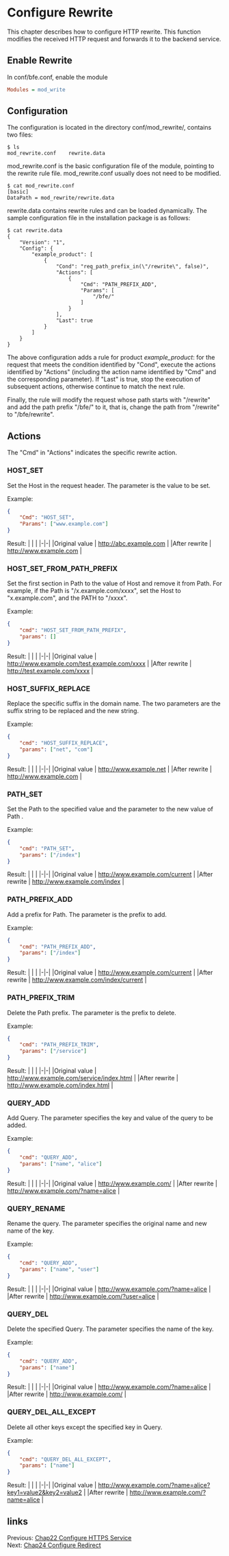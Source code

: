 # Configure Rewrite
This chapter describes how to configure HTTP rewrite. This function modifies the received HTTP request and forwards it to the backend service.

## Enable Rewrite
In conf/bfe.conf, enable the module

```ini
Modules = mod_write
```

## Configuration
The configuration is located in the directory conf/mod_rewrite/, contains two files:

```
$ ls
mod_rewrite.conf	rewrite.data
```

mod_rewrite.conf is the basic configuration file of the module, pointing to the rewrite rule file. mod_rewrite.conf usually does not need to be modified.

```
$ cat mod_rewrite.conf 
[basic]
DataPath = mod_rewrite/rewrite.data
```

rewrite.data contains rewrite rules and can be loaded dynamically. The sample configuration file in the installation package is as follows:

```
$ cat rewrite.data 
{
    "Version": "1",
    "Config": {
        "example_product": [
            {
                "Cond": "req_path_prefix_in(\"/rewrite\", false)",
                "Actions": [
                    {
                        "Cmd": "PATH_PREFIX_ADD",
                        "Params": [
                            "/bfe/"
                        ]
                    }
                ],
                "Last": true
            }
        ]
    }
}

```
The above configuration adds a rule for product *example_product*: for the request that meets the condition identified by "Cond", execute the actions identified by "Actions" (including the action name identified by "Cmd" and the corresponding parameter). If "Last" is true, stop the execution of subsequent actions, otherwise continue to match the next rule.

Finally, the rule will modify the request whose path starts with "/rewrite" and add the path prefix "/bfe/" to it, that is, change the path from "/rewrite" to "/bfe/rewrite".


## Actions

The "Cmd" in "Actions" indicates the specific rewrite action.

### HOST_SET
Set the Host in the request header. The parameter is the value to be set.

Example:
```json    
{
    "Cmd": "HOST_SET", 
    "Params": ["www.example.com"]
}
```

Result:
| | |
|-|-|
|Original value   | http://abc.example.com |
|After rewrite   | http://www.example.com |

### HOST_SET_FROM_PATH_PREFIX
Set the first section in Path to the value of Host and remove it from Path. For example, if the Path is "/x.example.com/xxxx", set the Host to "x.example.com", and the PATH to "/xxxx".

Example:
```json  
{
    "cmd": "HOST_SET_FROM_PATH_PREFIX", 
    "params": []
}
```

Result:
| | |
|-|-|
|Original value   | http://www.example.com/test.example.com/xxxx |
|After rewrite   | http://test.example.com/xxxx |


### HOST_SUFFIX_REPLACE
Replace the specific suffix in the domain name. The two parameters are the suffix string to be replaced and the new string.

Example:
```json  
{
    "cmd": "HOST_SUFFIX_REPLACE", 
    "params": ["net", "com"]
}
```

Result:
| | |
|-|-|
|Original value   | http://www.example.net |
|After rewrite   | http://www.example.com |

### PATH_SET
Set the Path to the specified value and the parameter to the new value of Path .

Example:
```json  
{
    "cmd": "PATH_SET", 
    "params": ["/index"]
}
```

Result:
| | |
|-|-|
|Original value   | http://www.example.com/current |
|After rewrite   | http://www.example.com/index |

### PATH_PREFIX_ADD
Add a prefix for Path. The parameter is the prefix to add.

Example:
```json  
{
    "cmd": "PATH_PREFIX_ADD", 
    "params": ["/index"]
}
```

Result:
| | |
|-|-|
|Original value   | http://www.example.com/current |
|After rewrite   | http://www.example.com/index/current |

### PATH_PREFIX_TRIM
Delete the Path prefix. The parameter is the prefix to delete.

Example:
```json  
{
    "cmd": "PATH_PREFIX_TRIM", 
    "params": ["/service"]
}
```

Result:
| | |
|-|-|
|Original value   | http://www.example.com/service/index.html |
|After rewrite   | http://www.example.com/index.html |

### QUERY_ADD
Add Query. The parameter specifies the key and value of the query to be added.

Example:
```json  
{
    "cmd": "QUERY_ADD", 
    "params": ["name", "alice"]
}
```

Result:
| | |
|-|-|
|Original value   | http://www.example.com/ |
|After rewrite   | http://www.example.com/?name=alice |


### QUERY_RENAME
Rename the query. The parameter specifies the original name and new name of the key.

Example:
```json  
{
    "cmd": "QUERY_ADD", 
    "params": ["name", "user"]
}
```

Result:
| | |
|-|-|
|Original value   | http://www.example.com/?name=alice |
|After rewrite   | http://www.example.com/?user=alice |

### QUERY_DEL
Delete the specified Query. The parameter specifies the name of the key.

Example:
```json  
{
    "cmd": "QUERY_ADD", 
    "params": ["name"]
}
```

Result:
| | |
|-|-|
|Original value   | http://www.example.com/?name=alice |
|After rewrite   | http://www.example.com/ |

### QUERY_DEL_ALL_EXCEPT
Delete all other keys except the specified key in Query.

Example:
```json  
{
    "cmd": "QUERY_DEL_ALL_EXCEPT", 
    "params": ["name"]
}
```

Result:
| | |
|-|-|
|Original value   | http://www.example.com/?name=alice?key1=value2&key2=value2 |
|After rewrite   | http://www.example.com/?name=alice |


## links
Previous: [Chap22 Configure HTTPS Service](../../../en_us/operation/config_https/config_https.md)  
Next: [Chap24 Configure Redirect](../../../en_us/operation/config_redirect/config_redirect.md)